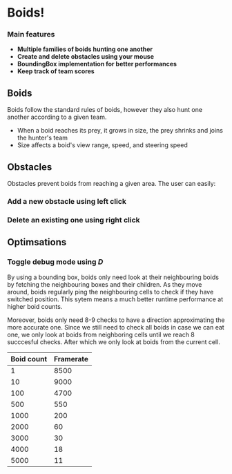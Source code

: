 # Boids!

### Main features
- **Multiple families of boids hunting one another**
- **Create and delete obstacles using your mouse**
- **BoundingBox implementation for better performances**
- **Keep track of team scores**

## Boids
Boids follow the standard rules of boids, however they also hunt one another according to a given team.
- When a boid reaches its prey, it grows in size, the prey shrinks and joins the hunter's team
- Size affects a boid's view range, speed, and steering speed

## Obstacles
Obstacles prevent boids from reaching a given area. The user can easily:
### Add a new obstacle using left click
### Delete an existing one using right click

## Optimsations
### Toggle debug mode using *D*
By using a bounding box, boids only need look at their neighbouring boids by fetching the neighbouring boxes and their children.
As they move around, boids regularly ping the neighbouring cells to check if they have switched position.
This sytem means a much better runtime performance at higher boid counts.

Moreover, boids only need 8-9 checks to have a direction approximating the more accurate one. Since we still need to check all boids in case we can eat one, we only look at boids from neighboring cells until we reach 8 succcesful checks.
After which we only look at boids from the current cell.

| Boid count | Framerate |
| ---------- | --------- |
| 1          | 8500      |
| 10         | 9000      |
| 100        | 4700      |
| 500        | 550       |
| 1000       | 200       |
| 2000       | 60        |
| 3000       | 30        |
| 4000       | 18        |
| 5000       | 11        |

